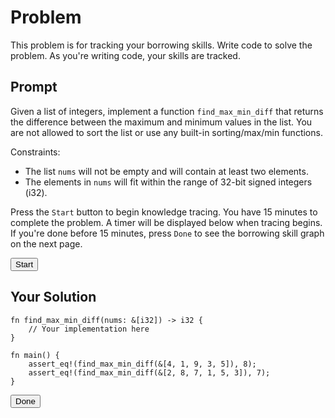 # Problem
This problem is for tracking your borrowing skills. Write code to solve the problem. As you're writing code, your skills are tracked.

## Prompt
Given a list of integers, implement a function `find_max_min_diff` that returns the difference between the maximum and minimum values in the list. You are not allowed to sort the list or use any built-in sorting/max/min functions.

Constraints:
- The list `nums` will not be empty and will contain at least two elements.
- The elements in `nums` will fit within the range of 32-bit signed integers (i32).

Press the `Start` button to begin knowledge tracing. You have 15 minutes to complete the problem. A timer will be displayed below when tracing begins. If you're done before 15 minutes, press `Done` to see the borrowing skill graph on the next page.
<script src="js/problem.js"></script>
<button onclick="start()">Start</button>
## Your Solution
```rust,editable
fn find_max_min_diff(nums: &[i32]) -> i32 {
    // Your implementation here
}

fn main() {
    assert_eq!(find_max_min_diff(&[4, 1, 9, 3, 5]), 8);
    assert_eq!(find_max_min_diff(&[2, 8, 7, 1, 5, 3]), 7);
}
```
<button onclick="done()">Done</button>
<div class="timer" id="timer" style="display:none;"></div>

<!-- fn find_max_min_diff(nums: &[i32]) -> i32 {
    // Initialize min and max with the first element
    let mut min = nums[0];
    let mut max = nums[0];
    
    // Iterate through the rest of the elements
    for &num in nums.iter().skip(1) {
        if num < min {
            min = num; // Update minimum if found a smaller value
        } else if num > max {
            max = num; // Update maximum if found a larger value
        }
    }
    
    // Calculate and return the difference
    max - min
} -->
